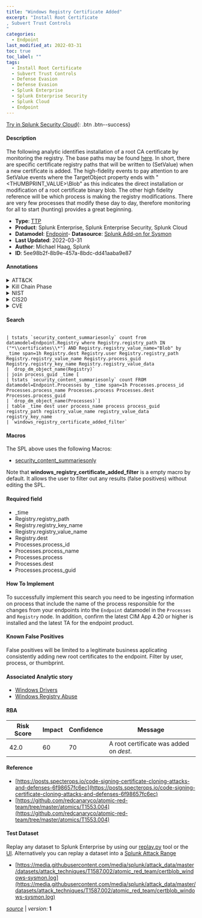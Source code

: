 ```yaml
---
title: "Windows Registry Certificate Added"
excerpt: "Install Root Certificate
, Subvert Trust Controls
"
categories:
  - Endpoint
last_modified_at: 2022-03-31
toc: true
toc_label: ""
tags:
  - Install Root Certificate
  - Subvert Trust Controls
  - Defense Evasion
  - Defense Evasion
  - Splunk Enterprise
  - Splunk Enterprise Security
  - Splunk Cloud
  - Endpoint
---
```




[Try in Splunk Security Cloud](https://www.splunk.com/en_us/products/cyber-security.html){: .btn .btn--success}

#### Description

The following analytic identifies installation of a root CA certificate by monitoring the registry. The base paths may be found [here](https://gist.github.com/mattifestation/75d6117707bcf8c26845b3cbb6ad2b6b/raw/ae65ef15c706140ffc2e165615204e20f2903028/RootCAInstallationDetection.xml). In short, there are specific certificate registry paths that will be written to (SetValue) when a new certificate is added. The high-fidelity events to pay attention to are SetValue events where the TargetObject property ends with "<THUMBPRINT_VALUE>\Blob" as this indicates the direct installation or modification of a root certificate binary blob. The other high fidelity reference will be which process is making the registry modifications. There are very few processes that modify these day to day, therefore monitoring for all to start (hunting) provides a great beginning.

- **Type**: [TTP](https://github.com/splunk/security_content/wiki/Detection-Analytic-Types)
- **Product**: Splunk Enterprise, Splunk Enterprise Security, Splunk Cloud
- **Datamodel**: [Endpoint](https://docs.splunk.com/Documentation/CIM/latest/User/Endpoint)- **Datasource**: [Splunk Add-on for Sysmon](https://splunkbase.splunk.com/app/5709)
- **Last Updated**: 2022-03-31
- **Author**: Michael Haag, Splunk
- **ID**: 5ee98b2f-8b9e-457a-8bdc-dd41aaba9e87


#### Annotations

<details>
  <summary>ATT&CK</summary>

<div markdown="1">


| ID             | Technique        |  Tactic             |
| -------------- | ---------------- |-------------------- |
| [T1553.004](https://attack.mitre.org/techniques/T1553/004/) | Install Root Certificate | Defense Evasion |

| [T1553](https://attack.mitre.org/techniques/T1553/) | Subvert Trust Controls | Defense Evasion |

</div>
</details>


<details>
  <summary>Kill Chain Phase</summary>

<div markdown="1">

* Exploitation


</div>
</details>


<details>
  <summary>NIST</summary>

<div markdown="1">

* DE.CM



</div>
</details>

<details>
  <summary>CIS20</summary>

<div markdown="1">

* CIS 3
* CIS 5
* CIS 16



</div>
</details>

<details>
  <summary>CVE</summary>

<div markdown="1">


</div>
</details>

#### Search

```

| tstats `security_content_summariesonly` count from datamodel=Endpoint.Registry where Registry.registry_path IN ("*\\certificates\\*") AND Registry.registry_value_name="Blob" by _time span=1h Registry.dest Registry.user Registry.registry_path Registry.registry_value_name Registry.process_guid Registry.registry_key_name Registry.registry_value_data 
| `drop_dm_object_name(Registry)` 
| join process_guid _time [
| tstats `security_content_summariesonly` count FROM datamodel=Endpoint.Processes by _time span=1h Processes.process_id Processes.process_name Processes.process Processes.dest Processes.process_guid 
| `drop_dm_object_name(Processes)`] 
| table _time dest user process_name process process_guid registry_path registry_value_name registry_value_data registry_key_name 
| `windows_registry_certificate_added_filter`
```

#### Macros
The SPL above uses the following Macros:
* [security_content_summariesonly](https://github.com/splunk/security_content/blob/develop/macros/security_content_summariesonly.yml)

Note that **windows_registry_certificate_added_filter** is a empty macro by default. It allows the user to filter out any results (false positives) without editing the SPL.

#### Required field
* _time
* Registry.registry_path
* Registry.registry_key_name
* Registry.registry_value_name
* Registry.dest
* Processes.process_id
* Processes.process_name
* Processes.process
* Processes.dest
* Processes.process_guid


#### How To Implement
To successfully implement this search you need to be ingesting information on process that include the name of the process responsible for the changes from your endpoints into the `Endpoint` datamodel in the `Processes` and `Registry` node. In addition, confirm the latest CIM App 4.20 or higher is installed and the latest TA for the endpoint product.

#### Known False Positives
False positives will be limited to a legitimate business applicating consistently adding new root certificates to the endpoint. Filter by user, process, or thumbprint.

#### Associated Analytic story
* [Windows Drivers](/stories/windows_drivers)
* [Windows Registry Abuse](/stories/windows_registry_abuse)




#### RBA

| Risk Score  | Impact      | Confidence   | Message      |
| ----------- | ----------- |--------------|--------------|
| 42.0 | 60 | 70 | A root certificate was added on $dest$. |


#### Reference

* [https://posts.specterops.io/code-signing-certificate-cloning-attacks-and-defenses-6f98657fc6ec](https://posts.specterops.io/code-signing-certificate-cloning-attacks-and-defenses-6f98657fc6ec)
* [https://github.com/redcanaryco/atomic-red-team/tree/master/atomics/T1553.004](https://github.com/redcanaryco/atomic-red-team/tree/master/atomics/T1553.004)



#### Test Dataset
Replay any dataset to Splunk Enterprise by using our [replay.py](https://github.com/splunk/attack_data#using-replaypy) tool or the [UI](https://github.com/splunk/attack_data#using-ui).
Alternatively you can replay a dataset into a [Splunk Attack Range](https://github.com/splunk/attack_range#replay-dumps-into-attack-range-splunk-server)


* [https://media.githubusercontent.com/media/splunk/attack_data/master/datasets/attack_techniques/T1587.002/atomic_red_team/certblob_windows-sysmon.log](https://media.githubusercontent.com/media/splunk/attack_data/master/datasets/attack_techniques/T1587.002/atomic_red_team/certblob_windows-sysmon.log)



[*source*](https://github.com/splunk/security_content/tree/develop/detections/endpoint/windows_registry_certificate_added.yml) \| *version*: **1**